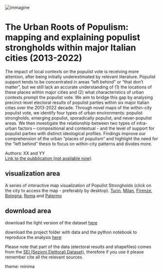 
![immagine](https://populist-strongholds.github.io/populist_strongholds/docs/assets/figure3.PNG) 

# The Urban Roots of Populism: mapping and explaining populist strongholds within major Italian cities (2013-2022)
The impact of local contexts on the populist vote is receiving more attention, after being initially underestimated by relevant literature. Populist support tends to be concentrated in areas “left behind” or “that don’t matter”, but we still lack an accurate understanding of (1) the locations of these places within major cities and (2) what characteristics of urban contexts prompt the populist vote. We aim to bridge this gap by analysing precinct-level electoral results of populist parties within six major Italian cities over the 2013-2022 decade. Through novel maps of the within-city populist vote, we identify four types of urban environments: populist strongholds, emerging populist, sporadically populist, and never-populist areas. We then investigate the relationship between two types of intra-urban factors – compositional and contextual - and the level of support for populist parties with distinct ideological profiles. Findings improve our comprehension of the urban “places of populism” and highlight the need for the “left behind” thesis to focus on within-city patterns and divides more.  

Authors: XX and YY  
[Link to the pubblication (not available now)]()


## visualization area  
A series of interactive map visualization of Populist Strongholds (click on the city to access the map - preferably by desktop).
[Turin](https://populist-strongholds.github.io/populist_strongholds/maps/map_TORINO.html), [Milan](https://populist-strongholds.github.io/populist_strongholds/maps/map_MILANO.html), [Firenze](https://populist-strongholds.github.io/populist_strongholds/maps/map_FIRENZE.html), [Bologna](https://populist-strongholds.github.io/populist_strongholds/maps/map_BOLOGNA.html), [Roma](https://populist-strongholds.github.io/populist_strongholds/maps/map_ROMA.html) and [Palermo](https://populist-strongholds.github.io/populist_strongholds/maps/map_PALERMO.html) 

## download area
download the light version of the dataset [here](https://github.com/populist-strongholds/populist_strongholds/blob/main/data/dataset_populisti_sezioni.csv)  

download the project folder with data and the python notebook to reproduce the analysis [here](link):

Please note that part of the data (electoral results and shapefiles) comes from the [SEI (Sezioni Elettorali Dataset)](https://github.com/populist-strongholds/dati-sezioni-elettorali), therefore if you use it please remember cite all the relevant sources.






theme: minima

